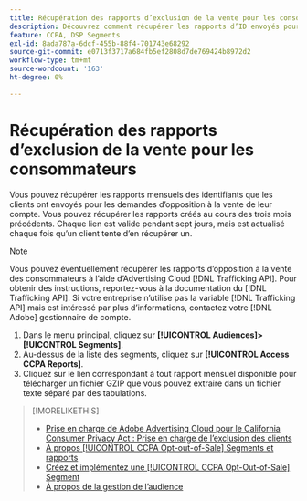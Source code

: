 ```yaml
---
title: Récupération des rapports d’exclusion de la vente pour les consommateurs
description: Découvrez comment récupérer les rapports d’ID envoyés pour les demandes d’opposition à la vente.
feature: CCPA, DSP Segments
exl-id: 8ada787a-6dcf-455b-88f4-701743e68292
source-git-commit: e0713f3717a684fb5ef2808d7de769424b8972d2
workflow-type: tm+mt
source-wordcount: '163'
ht-degree: 0%

---
```


# Récupération des rapports d’exclusion de la vente pour les consommateurs

Vous pouvez récupérer les rapports mensuels des identifiants que les clients ont envoyés pour les demandes d’opposition à la vente de leur compte. Vous pouvez récupérer les rapports créés au cours des trois mois précédents. Chaque lien est valide pendant sept jours, mais est actualisé chaque fois qu’un client tente d’en récupérer un.

>[!NOTE]
>
>Vous pouvez éventuellement récupérer les rapports d’opposition à la vente des consommateurs à l’aide d’Advertising Cloud [!DNL Trafficking API]. Pour obtenir des instructions, reportez-vous à la documentation du [!DNL Trafficking API]. Si votre entreprise n’utilise pas la variable [!DNL Trafficking API] mais est intéressé par plus d’informations, contactez votre [!DNL Adobe] gestionnaire de compte.

1. Dans le menu principal, cliquez sur **[!UICONTROL Audiences]>[!UICONTROL Segments]**.
1. Au-dessus de la liste des segments, cliquez sur **[!UICONTROL Access CCPA Reports]**.
1. Cliquez sur le lien correspondant à tout rapport mensuel disponible pour télécharger un fichier GZIP que vous pouvez extraire dans un fichier texte séparé par des tabulations.

>[!MORELIKETHIS]
>
>* [Prise en charge de Adobe Advertising Cloud pour le California Consumer Privacy Act : Prise en charge de l’exclusion des clients](https://experienceleague.adobe.com/docs/advertising-cloud/privacy/ad-cloud-ccpa-opt-out-of-sale.html)
>* [A propos [!UICONTROL CCPA Opt-out-of-Sale] Segments et rapports](ccpa-opt-out-about.md)
>* [Créez et implémentez une [!UICONTROL CCPA Opt-Out-of-Sale] Segment](ccpa-opt-out-segment-create.md)
>* [À propos de la gestion de l’audience](audience-about.md)

